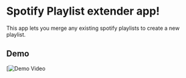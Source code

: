 # Spotify Playlist extender app!
This app lets you merge any existing spotify playlists to create a new playlist.

## Demo
[![Demo Video](https://youtu.be/T_NFa7z2VvM)


